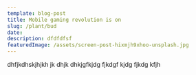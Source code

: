 ```yaml
---
template: blog-post
title: Mobile gaming revolution is on
slug: /plant/bud
date: 
description: dfdfdfsf
featuredImage: /assets/screen-post-hixmjh9xhoo-unsplash.jpg
---
```


dhfjkdhskjhjkh jk dhjk dhkjgfkjdg fjkdgf kjdg fjkdg kfjh
